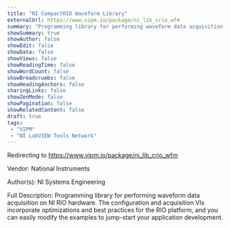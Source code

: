 ```yaml
---
title: "NI CompactRIO Waveform Library"
externalUrl: https://www.vipm.io/package/ni_lib_crio_wfm
summary: "Programming library for performing waveform data acquisition on NI RIO hardware."
showSummary: true
showAuthor: false
showEdit: false
showData: false
showViews: false
showReadingTime: false
showWordCount: false
showBreadcrumbs: false
showHeadingAnchors: false
sharingLinks: false
showZenMode: false
showPagination: false
showRelatedContent: false
draft: true
tags:
 - "VIPM"
 - "NI LabVIEW Tools Network"
---
```


Redirecting to https://www.vipm.io/package/ni_lib_crio_wfm

Vendor: National Instruments

Author(s): NI Systems Engineering
 
Full Description:
Programming library for performing waveform data acquisition on NI RIO hardware. The configuration and acquisition VIs incorporate optimizations and best practices for the RIO platform, and you can easily modify the examples to jump-start your application development.